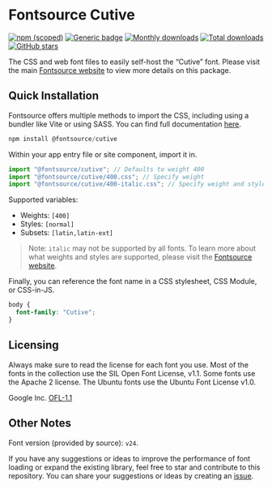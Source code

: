 # Fontsource Cutive

[![npm (scoped)](https://img.shields.io/npm/v/@fontsource/cutive?color=brightgreen)](https://www.npmjs.com/package/@fontsource/cutive) [![Generic badge](https://img.shields.io/badge/fontsource-passing-brightgreen)](https://github.com/fontsource/fontsource) [![Monthly downloads](https://badgen.net/npm/dm/@fontsource/cutive)](https://github.com/fontsource/fontsource) [![Total downloads](https://badgen.net/npm/dt/@fontsource/cutive)](https://github.com/fontsource/fontsource) [![GitHub stars](https://img.shields.io/github/stars/fontsource/fontsource.svg?style=social&label=Star)](https://github.com/fontsource/fontsource/stargazers)

The CSS and web font files to easily self-host the “Cutive” font. Please visit the main [Fontsource website](https://fontsource.org/fonts/cutive) to view more details on this package.

## Quick Installation

Fontsource offers multiple methods to import the CSS, including using a bundler like Vite or using SASS. You can find full documentation [here](https://fontsource.org/docs/getting-started/introduction).

```javascript
npm install @fontsource/cutive
```

Within your app entry file or site component, import it in.

```javascript
import "@fontsource/cutive"; // Defaults to weight 400
import "@fontsource/cutive/400.css"; // Specify weight
import "@fontsource/cutive/400-italic.css"; // Specify weight and style
```

Supported variables:
- Weights: `[400]`
- Styles: `[normal]`
- Subsets: `[latin,latin-ext]`

> Note: `italic` may not be supported by all fonts. To learn more about what weights and styles are supported, please visit the [Fontsource website](https://fontsource.org/fonts/cutive).

Finally, you can reference the font name in a CSS stylesheet, CSS Module, or CSS-in-JS.

```css
body {
  font-family: "Cutive";
}
```

## Licensing
Always make sure to read the license for each font you use. Most of the fonts in the collection use the SIL Open Font License, v1.1. Some fonts use the Apache 2 license. The Ubuntu fonts use the Ubuntu Font License v1.0.

Google Inc.
[OFL-1.1](http://scripts.sil.org/OFL)

## Other Notes
Font version (provided by source): `v24`.

If you have any suggestions or ideas to improve the performance of font loading or expand the existing library, feel free to star and contribute to this repository. You can share your suggestions or ideas by creating an [issue](https://github.com/fontsource/fontsource/issues).